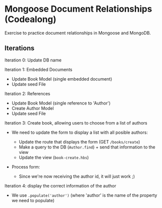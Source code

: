 
# Mongoose Document Relationships (Codealong)

Exercise to practice document relationships in Mongoose and MongoDB.



## Iterations

Iteration 0: Update DB name


Iteration 1: Embedded Documents
- Update Book Model (single embedded document)
- Update seed File


Iteration 2: References
- Update Book Model (single reference to 'Author')
- Create Author Model
- Update seed File


Iteration 3: Create book, allowing users to choose from a list of authors

- We need to update the form to display a list with all posible authors:
  - Update the route that displays the form (GET `/books/create`)
  - Make a query to the DB (`Author.find`) + send that information to the view
  - Update the view (`book-create.hbs`)

- Process form:
  - Since we're now receiving the author id, it will just work ;)


Iteration 4: display the correct information of the author
- We use `.populate('author')` (where 'author' is the name of the property we need to populate)

